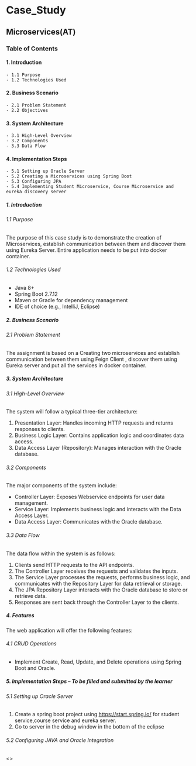 # Case_Study
## Microservices(AT)

### Table of Contents

#### 1. Introduction
    - 1.1 Purpose
    - 1.2 Technologies Used

#### 2. Business Scenario
    - 2.1 Problem Statement
    - 2.2 Objectives

#### 3. System Architecture
    - 3.1 High-Level Overview
    - 3.2 Components
    - 3.3 Data Flow

#### 4. Implementation Steps
    - 5.1 Setting up Oracle Server
    - 5.2 Creating a Microservices using Spring Boot
    - 5.3 Configuring JPA
    - 5.4 Implementing Student Microservice, Course Microservice and eureka discovery server

##### 1. Introduction

###### 1.1 Purpose

The purpose of this case study is to demonstrate the creation of Microservices, establish communication between them and discover them using Eureka Server. Entire application needs to be put into docker container.

###### 1.2 Technologies Used

- Java 8+
- Spring Boot 2.7.12
- Maven or Gradle for dependency management
- IDE of choice (e.g., IntelliJ, Eclipse)

##### 2. Business Scenario

###### 2.1 Problem Statement

The assignment is based on a Creating two microservices and establish communication between them using Feign Client , discover them using Eureka server and put all the services in docker container.

##### 3. System Architecture

###### 3.1 High-Level Overview

The system will follow a typical three-tier architecture:

1. Presentation Layer: Handles incoming HTTP requests and returns responses to clients.
2. Business Logic Layer: Contains application logic and coordinates data access.
3. Data Access Layer (Repository): Manages interaction with the Oracle database.

###### 3.2 Components

The major components of the system include:

- Controller Layer:  Exposes Webservice endpoints for user data management.
- Service Layer:  Implements business logic and interacts with the Data Access Layer.
- Data Access Layer:  Communicates with the Oracle database.

###### 3.3 Data Flow

The data flow within the system is as follows:

1. Clients send HTTP requests to the API endpoints.
2. The Controller Layer receives the requests and validates the inputs.
3. The Service Layer processes the requests, performs business logic, and communicates with the Repository Layer for data retrieval or storage.
4. The JPA Repository Layer interacts with the Oracle database to store or retrieve data.
5. Responses are sent back through the Controller Layer to the clients.

##### 4. Features

The web application will offer the following features:

###### 4.1 CRUD Operations

- Implement Create, Read, Update, and Delete operations using Spring Boot and Oracle.

##### 5. Implementation Steps – To be filled and submitted by the learner

###### 5.1 Setting up Oracle Server

1. Create a spring boot project using https://start.spring.io/ for student service,course service and eureka server.
2. Go to server in the debug window in the bottom of the eclipse

###### 5.2 Configuring JAVA and Oracle Integration

<<Instructions on adding the required dependencies and configuration to JAVA with Oracle.>>
